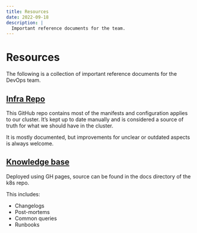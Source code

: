 ```yaml
---
title: Resources
date: 2022-09-18
description: |
  Important reference documents for the team.
---
```


# Resources

The following is a collection of important reference documents for the DevOps
team.

## [Infra Repo](https://github.com/python-discord/infra)

This GitHub repo contains most of the manifests and configuration applies to
our cluster. It’s kept up to date manually and is considered a source of truth
for what we should have in the cluster.

It is mostly documented, but improvements for unclear or outdated aspects is
always welcome.

## [Knowledge base](https://python-discord.github.io/infra/)

Deployed using GH pages, source can be found in the docs directory of the k8s
repo.

This includes:

- Changelogs
- Post-mortems
- Common queries
- Runbooks

